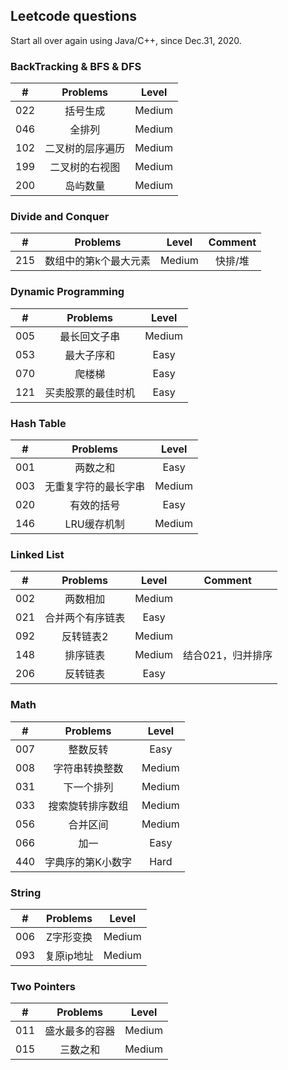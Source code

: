 ## Leetcode questions

Start all over again using Java/C++, since Dec.31, 2020.

### BackTracking & BFS & DFS
|#|Problems|Level|
|:-:|:-: | :-: |
|022|括号生成|Medium|
|046|全排列|Medium|
|102|二叉树的层序遍历|Medium|
|199|二叉树的右视图|Medium|
|200|岛屿数量|Medium|

### Divide and Conquer
|#|Problems|Level|Comment|
|:-:|:-: | :-: | :-: |
|215|数组中的第k个最大元素|Medium|快排/堆|

### Dynamic Programming
|#|Problems|Level|
|:-:|:-: | :-: |
|005|最长回文子串|Medium|
|053|最大子序和|Easy|
|070|爬楼梯|Easy|
|121|买卖股票的最佳时机|Easy|

### Hash Table
|#|Problems|Level|
|:-:|:-: | :-: |
|001|两数之和|Easy|
|003|无重复字符的最长字串|Medium|
|020|有效的括号|Easy|
|146|LRU缓存机制|Medium|

### Linked List
|#|Problems|Level|Comment|
|:-:|:-: | :-: |:-: |
|002|两数相加|Medium||
|021|合并两个有序链表|Easy||
|092|反转链表2|Medium||
|148|排序链表|Medium|结合021，归并排序|
|206|反转链表|Easy||

### Math
|#|Problems|Level|
|:-:|:-: | :-: |
|007|整数反转|Easy|
|008|字符串转换整数|Medium|
|031|下一个排列|Medium|
|033|搜索旋转排序数组|Medium|
|056|合并区间|Medium|
|066|加一|Easy|
|440|字典序的第K小数字|Hard|

### String
|#|Problems|Level|
|:-:|:-: | :-: |
|006|Z字形变换|Medium|
|093|复原ip地址|Medium|

### Two Pointers
|#|Problems|Level|
|:-:|:-: | :-: |
|011|盛水最多的容器|Medium|
|015|三数之和|Medium|
